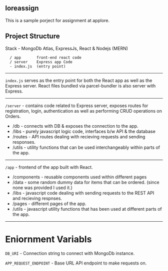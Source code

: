 ## loreassign
This is a sample porject for assignment at applore. 

## Project Structure 

Stack - MongoDb Atlas, ExpressJs, React & Nodejs (MERN)


```
  / app       front-end react code
  / server    Express app Code 
  - index.js  (entry point)
```

--------------------

`index.js` serves as the entry point for both the React app as well as the Express server. React files bundled via parcel-bundler is also server with Express. 

---------------------


`/server` - contains code related to Express server, exposes routes for registration, login, authentication as well as performing CRUD operations on Orders. 

  - /db - connects with DB & exposes the connection to the app. 
  - /libs - purely javascript logic code, interfaces b/w API & the database 
  - /routes - API routes dealing with recieving requests and sending responses.
  - /utils - utility functions that can be used interchangeably within parts of the app.


-----------------------------
`/app` - frontend of the app built with React. 

  - /components - reusable components used within different pages
  - /data - some random dummy data for items that can be ordered. (since none was provided I used it.)
  - /libs - javascript code dealing with sending requests to the REST API and recieving respnses. 
  - /pages - different pages of the app.
  - /utils - javascript utility functions that has been used at different parts of the app.

-----

# Eniornment Variabls 

`DB_URI` - Connection string to connect with MongoDb instance. 

`APP_REQUEST_ENDPOINT` - Base URL API endpoint to make requests on.

